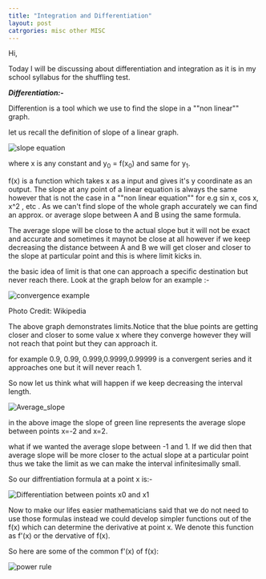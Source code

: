 ```yaml
---
title: "Integration and Differentiation"
layout: post
catrgories: misc other MISC
---
```


Hi,

Today I will be discussing about differentiation and integration as it is in my school syllabus for the shuffling test.

<b><i>Differentiation:- </i></b>

Differention is a tool which we use to find the slope in a ""non linear"" graph.

let us recall the definition of slope of a linear graph.



![slope equation](https://latex.codecogs.com/gif.latex?slope=\frac{y_1-y_0}{x_1-x_0} "slope equation: ")

where x is any constant and y<sub>0</sub> = f(x<sub>0</sub>) and same for y<sub>1</sub>.

f(x) is a function which takes x as a input and gives it's y coordinate as an output. The slope at any point of a linear equation is always the same however that is not the case in a ""non linear equation"" for e.g sin x, cos x, x^2 , etc . As we can't find slope of the whole graph accurately we can find an approx. or average slope between A and B using the same formula.

The average slope will be close to the actual slope but it will not be exact and accurate and sometimes it maynot be close at all however if we keep decreasing the distance between A and B we will get closer and closer to the slope at particular point and this is where limit kicks in.

the basic idea of limit is that one can approach a specific destination but never reach there. Look at the graph below for an example :-

![convergence example](https://upload.wikimedia.org/wikipedia/commons/thumb/6/62/Cauchy_sequence_illustration.svg/350px-Cauchy_sequence_illustration.svg.png "convergence example")

Photo Credit: Wikipedia

The above graph demonstrates limits.Notice that the blue points are getting closer and closer to some value x where they converge however they will not reach that point but they can approach it.

for example 0.9, 0.99, 0.999,0.9999,0.99999 is a convergent series and it approaches one but it will never reach 1.

So now let us think what will happen if we keep decreasing the interval length.

![Average_slope](https://share.ehs.uen.org/sites/default/files/images/M1_unit7l3.3_image1.img_assist_custom.png "Average slope")

in the above image the slope of green line represents the average slope between points x=-2 and x=2.

what if we wanted the average slope between -1 and 1. If we did then that average slope will be more closer to the actual slope at a particular point thus we take the limit as we can make the interval infinitesimally small.

So our diffrentiation formula at a point x is:-

![Differentiation between points x<sub>0</sub> and x<sub>1</sub>](https://latex.codecogs.com/gif.latex?\lim_{x_1-x_0&space;\to&space;0&space;}&space;\frac{f(x_1)-f(x_0)}{x_1-x_0} "Differentiation between two points")


Now to make our lifes easier mathematicians said that we do not need to use those formulas  instead we could develop simpler functions out of the f(x) which can determine the derivative at point x. We denote this function as f'(x) or the dervative of f(x). 

So here are some of the common f'(x) of f(x):

![power rule](https://latex.codecogs.com/gif.latex?\frac{\partial&space;(x^{n})&space;}{\partial&space;x}&space;=&space;nx^{n-1} "power rule")


